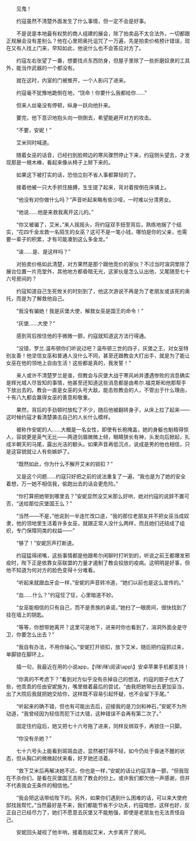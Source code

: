 　　见鬼！

　　约寇虽然不清楚外面发生了什么事情，但一定不会是好事。

　　不是说是本地最有权势的商人组建的展会，除了拍卖品不太合法外，一切都跟正规展会没有差别么？他在心里把奥托诅咒了一万遍，先是拍卖价格预计错误，现在又有人找上门来，早知如此，他说什么也不会答应对方了。

　　约寇左右张望了一番，想要找点东西防身，但屋子里除了一些折磨奴隶的工具外，能当作武器的一个都没有。

　　就在这时，内室的门被推开，一个人影闪了进来。

　　约寇毫不犹豫地跪倒在地，“饶命！你要什么我都给你……”

　　但来人丝毫没有停顿，纵身一跃向他扑来。

　　要完，他下意识地抱头向一侧倒去，希望能避开对方的攻击。

　　“不要，安妮！”

　　艾米同时喊道。

　　随着女巫的话音，已经扫到脸颊边的寒风骤然停止下来，约寇侧头望去，才发现那是一根木棒，看起来像从椅子上掰下来的。

　　如果这下被打实的话，恐怕立刻不省人事都算轻的了。

　　接着他被一只大手抓住胳膊，生生提了起来，背对着按倒在床铺上。

　　“他没有对你做什么吗？”声音听起来略有些沙哑，一时难以分清男女。

　　“他说……他是来救我离开这儿的。”

　　“你又被骗了，艾米，”来人摇摇头，将约寇双手扭至背后，熟练地捆了个结实，“花四千金龙救一名陌生的女巫？这可不是一笔小钱，哪怕是你的父亲，也需要一辈子的积累，才有可能凑到这么多金龙。”

　　“诶……是、是这样吗？”

　　对拍卖价格如此清楚，对方果然是那个跟他竞价的家伙？不过当时溶洞里除了展台位置一片亮堂外，其他地方都昏暗无光，这家伙是怎么认出他，又尾随至七十六号房间的？

　　约寇知道自己生死攸关的时刻到了，他这次游说不再是为了老朋友或该死的奥托，而是为了解救他自己。

　　“我没有骗她！我是灰堡大使，解救女巫是国王的命令！”

　　“灰堡……大使？”

　　感到背后按住他的手微微一颤，约寇就知道这方法行得通。

　　“没错，罗兰.温布顿你们听说过吧？温布顿三世的四子，灰堡之王，对女巫特别友善！他坚信女巫和普通人没什么不同，甚至还跟教会大打出手，就是为了能让女巫在他的领地上自由生活！这些都是真的，我发誓！”

　　来人或许不清楚罗兰是谁，但教会与灰堡大战于寒风岭并遭遇惨败的消息确实是辉光城人尽皆知的事情，他甚至还知道这些消息都是由希尔.福克斯和他那帮手下放出去的。教会一直是女巫的头号大敌，能击败教会的人，不管出于什么理由，十有八九都会赢得女巫的善意和敬重。

　　果然，背后的手劲顿时放松了不少，随后他被翻转身子，从床上拉了起来——这时候约寇才看清楚袭击自己的人长什么模样。

　　被称作安妮的人……大概是一名女性，即使有长袍掩盖，她的身躯也魁梧得惊人，容貌更是英气无比——两道剑眉微微上倾，眼睛狭长有神，头发向后掀起，扎成半朝天的马尾，露出光洁的额头。如果声音再低沉点，说成是男的他也相信，只是这容貌就让人有些嫉妒了。

　　“既然如此，你为什么不解开艾米的锁扣？”

　　又是这个问题……约寇只好把之前的说法重复了一遍，“我也是为了她的安全着想，万一她不相信我，偷跑出去的话会更危险。”

　　“你打算把她带到哪里去？”安妮显然没艾米那么好哄，她对约寇的说辞不置可否，“送给那位灰堡国王么？”

　　“当然——不是，”他说到一半连忙改口道，“我的那位老朋友并不把女巫当成奴隶，他的领地里生活着许多女巫，就跟正常人没什么两样，而且她们还结成了组织，专门保障同类的权益——”

　　“够了！”安妮厉声打断道。

　　约寇猛得闭嘴，这些事情都是他跟希尔闲聊时打听到的，听说之前王都爆发邪疫时，陛下正是依靠女巫联盟的力量才遏制了教会投放的疫病。这明明是好事，但他不知道为何对方的脸色变得十分难看。

　　“听起来就跟血牙会一样，”安妮的声音转冷道，“她们以前也是这么宣传的。”

　　“血……什么？”约寇怔了怔，心里暗道不妙。

　　“女巫能相信的只有自己，而不是贵族的承诺，”她扫了一眼房间，很快找到了挂在墙上的钥匙。

　　“等等，你想带她离开？这里可是地下，进来时你也看到了，溶洞外面全是守卫，你要怎么出去？”

　　“我自有办法，不用你操心。”安妮打开锁扣，放下艾米，随后把约寇抓过来，单脚锁在脚环上。

　　插一句，我最近在用的小说app，【\咪\咪\阅读\app\\】安卓苹果手机都支持！

　　“你真的不考虑下？”看到对方似乎没有杀掉自己的想法，约寇的胆子也大了些，他乖乖的任由安妮施为，嘴里做着最后的尝试，“由我把她带出去更加妥当，出了大院后我就把她交给你，这样既不容易引起怀疑，也不会留下手尾。”

　　“听起来的确不错，但也有可能出去后，迎接我的是刀剑和神石，”安妮不为所动道，“我曾经因为轻信而犯下过大错，这种错误不会再有第二次了。”

　　固定住约寇后，她又把七十六号拖了进来，同样反绑双手，再锁住一只脚。

　　“你没有杀她？”

　　七十六号头上能看到斑斑血迹，显然被打得不轻，如今仍处于昏迷不醒的状态，但从胸口的微微起伏来看，好歹她还活着。

　　“救下艾米后再解决她不迟，你也是一样，”安妮的话让约寇浑身一颤，“但我现在不杀你们，是看在灰堡国王击败了教会的份上。或许我们都欠他一声感谢，但并不代表我会无条件的相信他。”

　　“我会把这话带给陛下的。另外，如果你们遇到什么困难的话，可以来大使府邸找我帮忙。”当然最好是不来，我们都能节省不少功夫，约寇暗想，这样也好，反正自己已经尽力了，她们不愿意去灰堡又不能勉强，即使是老朋友也无法责怪自己。

　　安妮回头凝视了他半响，接着抱起艾米，大步离开了房间。

